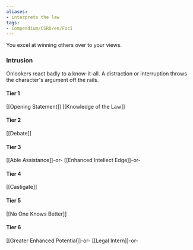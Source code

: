 ```yaml
---
aliases:
- interprets the law
tags:
- Compendium/CSRD/en/Foci
---
```


You excel at winning others over to your views.
 ### Intrusion
Onlookers react badly to a know-it-all. A distraction or interruption throws the character's argument off the rails.

#### Tier 1
[[Opening Statement]]
[[Knowledge of the Law]]
#### Tier 2
[[Debate]]
#### Tier 3
[[Able Assistance]]-or-
[[Enhanced Intellect Edge]]-or-
#### Tier 4
[[Castigate]]
#### Tier 5
[[No One Knows Better]]
#### Tier 6
[[Greater Enhanced Potential]]-or-
[[Legal Intern]]-or-
